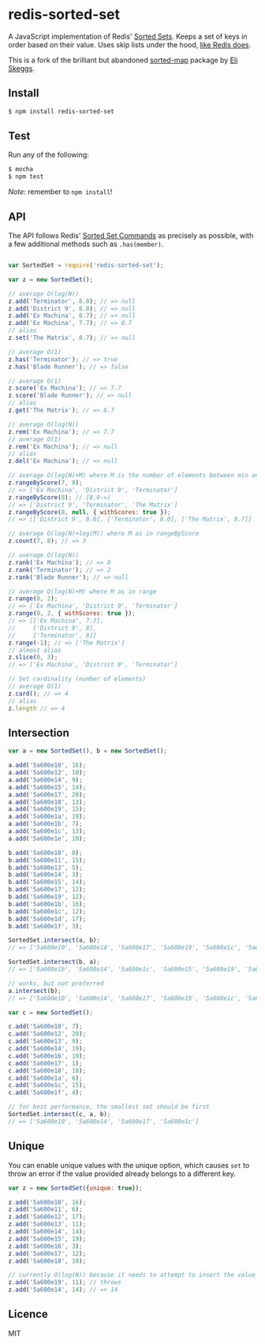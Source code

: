 # redis-sorted-set

A JavaScript implementation of Redis' [Sorted Sets](https://redis.io/commands#sorted_set). Keeps a set of keys in order based on their value. Uses skip lists under the hood, [like Redis does](http://stackoverflow.com/a/9626334/638546).

This is a fork of the brilliant but abandoned [sorted-map](https://www.npmjs.com/package/sorted-map) package by [Eli Skeggs](https://github.com/skeggse).


## Install

```sh
$ npm install redis-sorted-set
```


## Test

Run any of the following:

```sh
$ mocha
$ npm test
```

_Note:_ remember to `npm install`!


## API

The API follows Redis' [Sorted Set Commands](https://redis.io/commands#sorted_set) as precisely as possible, with a few additional methods such as `.has(member)`.

```js

var SortedSet = require('redis-sorted-set');

var z = new SortedSet();

// average O(log(N))
z.add('Terminator', 8.0); // => null
z.add('District 9', 8.0); // => null
z.add('Ex Machina', 0.7); // => null
z.add('Ex Machina', 7.7); // => 0.7
// alias
z.set('The Matrix', 8.7); // => null

// average O(1)
z.has('Terminator'); // => true
z.has('Blade Runner'); // => false

// average O(1)
z.score('Ex Machina'); // => 7.7
z.score('Blade Runner'); // => null
// alias
z.get('The Matrix'); // => 8.7

// average O(log(N))
z.rem('Ex Machina'); // => 7.7
// average O(1)
z.rem('Ex Machina'); // => null
// alias
z.del('Ex Machina'); // => null

// average O(log(N)+M) where M is the number of elements between min and max
z.rangeByScore(7, 8);
// => ['Ex Machina', 'District 9', 'Terminator']
z.rangeByScore(8); // [8.0-∞)
// => ['District 9', 'Terminator', 'The Matrix']
z.rangeByScore(8, null, { withScores: true });
// => [['District 9', 8.0], ['Terminator', 8.0], ['The Matrix', 8.7]]

// average O(log(N)+log(M)) where M as in rangeByScore
z.count(7, 8); // => 3

// average O(log(N))
z.rank('Ex Machina'); // => 0
z.rank('Terminator'); // => 2
z.rank('Blade Runner'); // => null

// average O(log(N)+M) where M as in range
z.range(0, 2);
// => ['Ex Machina', 'District 9', 'Terminator']
z.range(0, 2, { withScores: true });
// => [['Ex Machina', 7.7],
//     ['District 9', 8],
//     ['Terminator', 8]]
z.range(-1); // => ['The Matrix']
// almost alias
z.slice(0, 3);
// => ['Ex Machina', 'District 9', 'Terminator']

// Set cardinality (number of elements)
// average O(1)
z.card(); // => 4
// alias
z.length // => 4

```


## Intersection

```js
var a = new SortedSet(), b = new SortedSet();

a.add('5a600e10', 16);
a.add('5a600e12', 10);
a.add('5a600e14', 9);
a.add('5a600e15', 14);
a.add('5a600e17', 20);
a.add('5a600e18', 13);
a.add('5a600e19', 15);
a.add('5a600e1a', 19);
a.add('5a600e1b', 7);
a.add('5a600e1c', 13);
a.add('5a600e1e', 10);

b.add('5a600e10', 0);
b.add('5a600e11', 15);
b.add('5a600e13', 5);
b.add('5a600e14', 3);
b.add('5a600e15', 14);
b.add('5a600e17', 12);
b.add('5a600e19', 12);
b.add('5a600e1b', 16);
b.add('5a600e1c', 12);
b.add('5a600e1d', 17);
b.add('5a600e1f', 3);

SortedSet.intersect(a, b);
// => ['5a600e10', '5a600e14', '5a600e17', '5a600e19', '5a600e1c', '5a600e15', '5a600e1b']

SortedSet.intersect(b, a);
// => ['5a600e1b', '5a600e14', '5a600e1c', '5a600e15', '5a600e19', '5a600e10', '5a600e17']

// works, but not preferred
a.intersect(b);
// => ['5a600e10', '5a600e14', '5a600e17', '5a600e19', '5a600e1c', '5a600e15', '5a600e1b']

var c = new SortedSet();

c.add('5a600e10', 7);
c.add('5a600e12', 20);
c.add('5a600e13', 9);
c.add('5a600e14', 19);
c.add('5a600e16', 19);
c.add('5a600e17', 1);
c.add('5a600e18', 18);
c.add('5a600e1a', 6);
c.add('5a600e1c', 15);
c.add('5a600e1f', 4);

// for best performance, the smallest set should be first
SortedSet.intersect(c, a, b);
// => ['5a600e10', '5a600e14', '5a600e17', '5a600e1c']
```


## Unique

You can enable unique values with the unique option, which causes `set` to throw an error if the value provided already belongs to a different key.

```js
var z = new SortedSet({unique: true});

z.add('5a600e10', 16);
z.add('5a600e11', 6);
z.add('5a600e12', 17);
z.add('5a600e13', 11);
z.add('5a600e14', 14);
z.add('5a600e15', 19);
z.add('5a600e16', 3);
z.add('5a600e17', 12);
z.add('5a600e18', 10);

// currently O(log(N)) because it needs to attempt to insert the value
z.add('5a600e19', 11); // throws
z.add('5a600e14', 14); // => 14
```


## Licence

MIT
